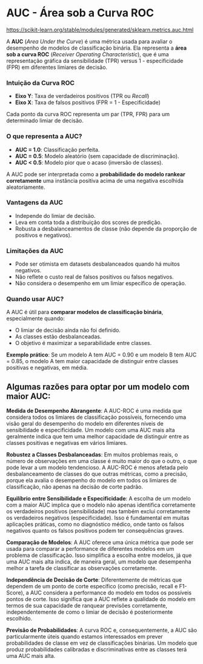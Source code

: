 # AUC - Área sob a Curva ROC

https://scikit-learn.org/stable/modules/generated/sklearn.metrics.auc.html

A **AUC** (*Area Under the Curve*) é uma métrica usada para avaliar o desempenho de modelos de classificação binária. Ela representa a **área sob a curva ROC** (*Receiver Operating Characteristic*), que é uma representação gráfica da sensibilidade (TPR) versus 1 - especificidade (FPR) em diferentes limiares de decisão.

### Intuição da Curva ROC

- **Eixo Y**: Taxa de verdadeiros positivos (TPR ou *Recall*)
- **Eixo X**: Taxa de falsos positivos (FPR = 1 - Especificidade)

Cada ponto da curva ROC representa um par (TPR, FPR) para um determinado limiar de decisão.

### O que representa a AUC?

- **AUC = 1.0**: Classificação perfeita.
- **AUC = 0.5**: Modelo aleatório (sem capacidade de discriminação).
- **AUC < 0.5**: Modelo pior que o acaso (inversão de classes).

A AUC pode ser interpretada como a **probabilidade do modelo rankear corretamente** uma instância positiva acima de uma negativa escolhida aleatoriamente.

### Vantagens da AUC

- Independe do limiar de decisão.
- Leva em conta toda a distribuição dos scores de predição.
- Robusta a desbalanceamentos de classe (não depende da proporção de positivos e negativos).

### Limitações da AUC

- Pode ser otimista em datasets desbalanceados quando há muitos negativos.
- Não reflete o custo real de falsos positivos ou falsos negativos.
- Não considera o desempenho em um limiar específico de operação.

### Quando usar AUC?

A AUC é útil para **comparar modelos de classificação binária**, especialmente quando:
- O limiar de decisão ainda não foi definido.
- As classes estão desbalanceadas.
- O objetivo é maximizar a separabilidade entre classes.


**Exemplo prático**:
Se um modelo A tem AUC = 0.90 e um modelo B tem AUC = 0.85, o modelo A tem maior capacidade de distinguir entre classes positivas e negativas, em média.

## Algumas razões para optar por um modelo com maior AUC:

**Medida de Desempenho Abrangente**: A AUC-ROC é uma medida que considera todos os limiares de classificação possíveis, fornecendo uma visão geral do desempenho do modelo em diferentes níveis de sensibilidade e especificidade. Um modelo com uma AUC mais alta geralmente indica que tem uma melhor capacidade de distinguir entre as classes positivas e negativas em vários limiares.

**Robustez a Classes Desbalanceadas**: Em muitos problemas reais, o número de observações em uma classe é muito maior do que o outro, o que pode levar a um modelo tendencioso. A AUC-ROC é menos afetada pelo desbalanceamento de classes do que outras métricas, como a precisão, porque ela avalia o desempenho do modelo em todos os limiares de classificação, não apenas na decisão de corte padrão.

**Equilíbrio entre Sensibilidade e Especificidade**: A escolha de um modelo com a maior AUC implica que o modelo não apenas identifica corretamente os verdadeiros positivos (sensibilidade) mas também exclui corretamente os verdadeiros negativos (especificidade). Isso é fundamental em muitas aplicações práticas, como no diagnóstico médico, onde tanto os falsos negativos quanto os falsos positivos podem ter consequências graves.

**Comparação de Modelos**: A AUC oferece uma única métrica que pode ser usada para comparar a performance de diferentes modelos em um problema de classificação. Isso simplifica a escolha entre modelos, já que uma AUC mais alta indica, de maneira geral, um modelo que desempenha melhor a tarefa de classificar as observações corretamente.

**Independência de Decisão de Corte**: Diferentemente de métricas que dependem de um ponto de corte específico (como precisão, recall e F1-Score), a AUC considera a performance do modelo em todos os possíveis pontos de corte. Isso significa que a AUC reflete a qualidade do modelo em termos de sua capacidade de ranquear previsões corretamente, independentemente de como o limiar de decisão é posteriormente escolhido.

**Previsão de Probabilidades**: A curva ROC e, consequentemente, a AUC são particularmente úteis quando estamos interessados em prever probabilidades de classe em vez de classificações binárias. Um modelo que produz probabilidades calibradas e discriminativas entre as classes terá uma AUC mais alta.
